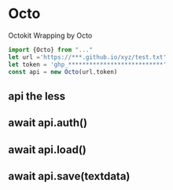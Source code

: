 # Octo
Octokit Wrapping by Octo

```js
import {Octo} from "..."
let url ='https://***.github.io/xyz/test.txt'
let token = 'ghp_***************************'
const api = new Octo(url,token)
```
## api the less

## await api.auth()

## await api.load()

## await api.save(textdata)

